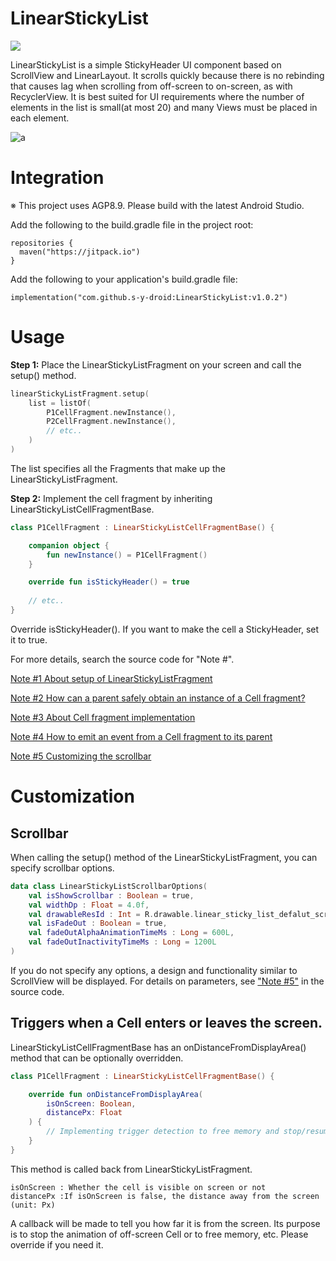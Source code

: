 # LinearStickyList
[![](https://jitpack.io/v/s-y-droid/LinearStickyList.svg)](https://jitpack.io/#s-y-droid/LinearStickyList)

LinearStickyList is a simple StickyHeader UI component based on ScrollView and LinearLayout.
It scrolls quickly because there is no rebinding that causes lag when scrolling from off-screen to on-screen, as with RecyclerView.
It is best suited for UI requirements where the number of elements in the list is small(at most 20) and many Views must be placed in each element.

![a](https://github.com/user-attachments/assets/1f3a52bf-3e7a-427e-a4a0-bd1ae1d831d1)

# Integration
※ This project uses AGP8.9. Please build with the latest Android Studio.

Add the following to the build.gradle file in the project root:
```
repositories {
  maven("https://jitpack.io")
}
```
Add the following to your application's build.gradle file:
```
implementation("com.github.s-y-droid:LinearStickyList:v1.0.2")
```

# Usage

<b>Step 1:</b> Place the LinearStickyListFragment on your screen and call the setup() method.
```kotlin
linearStickyListFragment.setup(
    list = listOf(
        P1CellFragment.newInstance(),
        P2CellFragment.newInstance(),
        // etc..
    )
)
```
The list specifies all the Fragments that make up the LinearStickyListFragment.

<b>Step 2:</b> Implement the cell fragment by inheriting LinearStickyListCellFragmentBase.
```kotlin
class P1CellFragment : LinearStickyListCellFragmentBase() {

    companion object {
        fun newInstance() = P1CellFragment()
    }

    override fun isStickyHeader() = true
    
    // etc..
}
```
Override isStickyHeader(). If you want to make the cell a StickyHeader, set it to true.

For more details, search the source code for "Note #".

[Note #1 About setup of LinearStickyListFragment](https://github.com/s-y-droid/LinearStickyList/blob/master/app/src/main/java/com/example/stickyheader/MainActivity.kt#L36)

[Note #2 How can a parent safely obtain an instance of a Cell fragment?](https://github.com/s-y-droid/LinearStickyList/blob/master/app/src/main/java/com/example/stickyheader/MainActivity.kt#L101)

[Note #3 About Cell fragment implementation](https://github.com/s-y-droid/LinearStickyList/blob/master/app/src/main/java/com/example/stickyheader/P1CellFragment.kt#L27)

[Note #4 How to emit an event from a Cell fragment to its parent](https://github.com/s-y-droid/LinearStickyList/blob/master/app/src/main/java/com/example/stickyheader/P1CellFragment.kt#L70)

[Note #5 Customizing the scrollbar](https://github.com/s-y-droid/LinearStickyList/blob/master/app/src/main/java/com/example/stickyheader/MainActivity.kt#L53)

# Customization

## Scrollbar
When calling the setup() method of the LinearStickyListFragment, you can specify scrollbar options.
```kotlin
data class LinearStickyListScrollbarOptions(
    val isShowScrollbar : Boolean = true,
    val widthDp : Float = 4.0f,
    val drawableResId : Int = R.drawable.linear_sticky_list_defalut_scrollbar,
    val isFadeOut : Boolean = true,
    val fadeOutAlphaAnimationTimeMs : Long = 600L,
    val fadeOutInactivityTimeMs : Long = 1200L
)
```
If you do not specify any options, a design and functionality similar to ScrollView will be displayed.
For details on parameters, see ["Note #5"](https://github.com/s-y-droid/LinearStickyList/blob/master/app/src/main/java/com/example/stickyheader/MainActivity.kt#L53) in the source code.

## Triggers when a Cell enters or leaves the screen.

LinearStickyListCellFragmentBase has an onDistanceFromDisplayArea() method that can be optionally overridden.
```kotlin
class P1CellFragment : LinearStickyListCellFragmentBase() {

    override fun onDistanceFromDisplayArea(
        isOnScreen: Boolean,
        distancePx: Float
    ) {
        // Implementing trigger detection to free memory and stop/resume animation
    }
}
```
This method is called back from LinearStickyListFragment.
```
isOnScreen : Whether the cell is visible on screen or not
distancePx :If isOnScreen is false, the distance away from the screen (unit: Px)
```
A callback will be made to tell you how far it is from the screen.
Its purpose is to stop the animation of off-screen Cell or to free memory, etc.
Please override if you need it.
